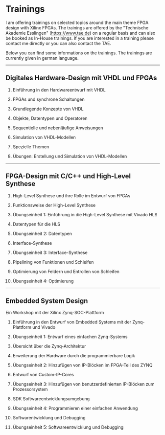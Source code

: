  
 # Trainings

 I am offering trainings on selected topics around the main theme FPGA design with Xilinx FPGAs. The trainings are offered by the "Technische Akademie Esslingen" (https://www.tae.de) on a regular basis and can also be booked as In-House trainings. If you are interested in a training please contact me directly or you can also contact the TAE.

 Below you can find some informations on the trainings. The trainings are currently given in german language.

---
## Digitales Hardware-Design mit VHDL und FPGAs

1. Einführung in den Hardwareentwurf mit VHDL

2. FPGAs und synchrone Schaltungen

3. Grundlegende Konzepte von VHDL

4. Objekte, Datentypen und Operatoren

5. Sequentielle und nebenläufige Anweisungen

6. Simulation von VHDL-Modellen

7. Spezielle Themen

8. Übungen: Erstellung und Simulation von VHDL-Modellen


---
## FPGA-Design mit C/C++ und High-Level Synthese

1. High-Level Synthese und ihre Rolle im Entwurf von FPGAs

2. Funktionsweise der High-Level Synthese

3. Übungseinheit 1: Einführung in die High-Level Synthese mit Vivado HLS

4. Datentypen für die HLS

5. Übungseinheit 2: Datentypen

6. Interface-Synthese

7. Übungseinheit 3: Interface-Synthese

8. Pipelining von Funktionen und Schleifen

9. Optimierung von Feldern und Entrollen von Schleifen

10. Übungseinheit 4: Optimierung

---
## Embedded System Design
Ein Workshop mit der Xilinx Zynq-SOC-Plattform

1. Einführung in den Entwurf von Embedded Systems mit der
Zynq-Plattform und Vivado

2. Übungseinheit 1: Entwurf eines einfachen Zynq-Systems

3. Übersicht über die Zynq-Architektur

4. Erweiterung der Hardware durch die programmierbare Logik

5. Übungseinheit 2: Hinzufügen von IP-Blöcken im FPGA-Teil des
ZYNQ

6. Entwurf von Custom-IP-Cores

7. Übungseinheit 3: Hinzufügen von benutzerdefinierten
IP-Blöcken zum Prozessorsystem

8. SDK Softwareentwicklungsumgebung

9. Übungseinheit 4: Programmieren einer einfachen Anwendung

10. Softwarentwicklung und Debugging

11. Übungseinheit 5: Softwareentwicklung und Debugging
